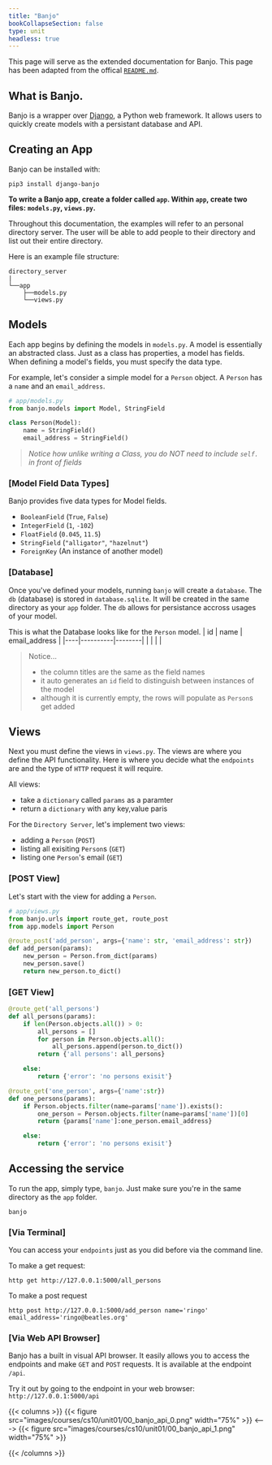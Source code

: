 ```yaml
---
title: "Banjo"
bookCollapseSection: false
type: unit
headless: true
---
```


This page will serve as the extended documentation for Banjo. This page has been adapted from the offical [`README.md`](https://github.com/cproctor/django-banjo#deploying-to-heroku).


## What is Banjo. 

Banjo is a wrapper over [Django](https://www.djangoproject.com/), a Python web framework. It allows users to quickly create models with a persistant database and API. 


## Creating an App

Banjo can be installed with:
```shell
pip3 install django-banjo
```

**To write a Banjo app, create a folder called `app`. Within `app`, create two files: `models.py`, `views.py`.** 


Throughout this documentation, the examples will refer to an personal directory server. The user will be able to add people to their directory and list out their entire directory. 

Here is an example file structure:
```shell
directory_server
|
└──app
    ├──models.py
    └──views.py
```

## Models

Each app begins by defining the models in `models.py`. A model is essentially an abstracted class. Just as a class has properties, a model has fields. When defining a model's fields, you must specify the data type. 

For example, let's consider a simple model for a `Person` object. A `Person` has a `name` and an `email_address`.
```python
# app/models.py
from banjo.models import Model, StringField

class Person(Model):
    name = StringField()
    email_address = StringField()
```
> *Notice how unlike writing a Class, you do NOT need to include `self.` in front of fields*

### [Model Field Data Types]

Banjo provides five data types for Model fields.
- `BooleanField` (`True`, `False`)
- `IntegerField` (`1`, `-102`)
- `FloatField` (`0.045`, `11.5`)
- `StringField` (`"alligator"`, `"hazelnut"`)
- `ForeignKey` (An instance of another model)


### [Database]

Once you've defined your models, running `banjo` will create a `database`. The `db` (database) is stored in `database.sqlite`. It will be created in the same directory as your `app` folder. The `db` allows for persistance accross usages of your model. 

This is what the Database looks like for the `Person` model. 
| id | name | email_address | 
|----|----------|--------|
|    |          |        |               
> Notice...
> - the column titles are the same as the field names
> - it auto generates an `id` field to distinguish between instances of the model
> - although it is currently empty, the rows will populate as `Person`s get added 

## Views

Next you must define the views in `views.py`. The views are where you define the API functionality. Here is where you decide what the `endpoints` are and the type of `HTTP` request it will require. 

All views:
- take a `dictionary` called `params` as a paramter
- return a `dictionary` with any key,value paris


For the `Directory Server`, let's implement two views: 
- adding a `Person` (`POST`)
- listing all exisiting `Person`s (`GET`)
- listing one `Person`'s email (`GET`)


### [POST View]
Let's start with the view for adding a `Person`. 

```python {linenos=table}
# app/views.py
from banjo.urls import route_get, route_post
from app.models import Person

@route_post('add_person', args={'name': str, 'email_address': str})
def add_person(params):
    new_person = Person.from_dict(params)
    new_person.save()
    return new_person.to_dict()
```

### [GET View]

```python {linenos=table}
@route_get('all_persons')
def all_persons(params):
    if len(Person.objects.all()) > 0:
        all_persons = []
        for person in Person.objects.all():
            all_persons.append(person.to_dict())
        return {'all persons': all_persons}

    else:
        return {'error': 'no persons exisit'}

@route_get('one_person', args={'name':str})
def one_persons(params):
    if Person.objects.filter(name=params['name']).exists():
        one_person = Person.objects.filter(name=params['name'])[0]
        return {params['name']:one_person.email_address}

    else:
        return {'error': 'no persons exisit'}
```

## Accessing the service

To run the app, simply type, `banjo`. Just make sure you're in the same directory as the `app` folder.
```shell
banjo
``` 

### [Via Terminal]

You can access your `endpoints` just as you did before via the command line. 

To make a get request: 
```shell
http get http://127.0.0.1:5000/all_persons
```

To make a post request
```shell
http post http://127.0.0.1:5000/add_person name='ringo' email_address='ringo@beatles.org'
```

### [Via Web API Browser]

Banjo has a built in visual API browser. It easily allows you to access the endpoints and make `GET` and `POST` requests. It is available at the endpoint `/api`.

Try it out by going to the endpoint in your web browser: `http://127.0.0.1:5000/api`

{{< columns >}}
{{< figure src="images/courses/cs10/unit01/00_banjo_api_0.png" width="75%" >}}
<--->
{{< figure src="images/courses/cs10/unit01/00_banjo_api_1.png" width="75%" >}}


{{< /columns >}}

<!-- 
## Advanced Models

### [Model Methods]

Similar to how when writing a class you can define its functionalities through methods, you can do the same with a Model.

For the `Person` object, we would like to add the functionality of tracking their `age`. 

First, we must add a `total_guesses` field to our model.
```python
# app/models.py
from banjo.models import Model, StringField

class Riddle(Model):
    question = StringField()
    answer = StringField()
    total_guesses = IntegerField()
```

Then, we can do write a custom method to update the `total_guesses` field. 
```python
# app/models.py
from banjo.models import Model, StringField

class Riddle(Model):
    question = StringField()
    answer = StringField()
    total_guesses = IntegerField()

    def increase_guesses(self):
      self.total_guesses = total_guesses + 1
```
> *Notice how when using fields in a method, you DO need to write `self.`*

### [Model Relationships]

## Advanced Views

how to remove an instance of a model 

advanced filtering -->




